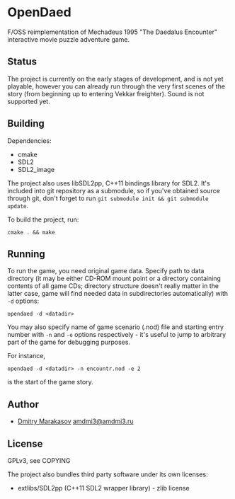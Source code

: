 # OpenDaed

F/OSS reimplementation of Mechadeus 1995 "The Daedalus
Encounter" interactive movie puzzle adventure game.

## Status

The project is currently on the early stages of development, and
is not yet playable, however you can already run through the very
first scenes of the story (from beginning up to entering Vekkar
freighter). Sound is not supported yet.

## Building

Dependencies:

* cmake
* SDL2
* SDL2_image

The project also uses libSDL2pp, C++11 bindings library for SDL2.
It's included into git repository as a submodule, so if you've
obtained source through git, don't forget to run ```git submodule
init && git submodule update```.

To build the project, run:

```
cmake . && make
```

## Running

To run the game, you need original game data. Specify path to data
directory (it may be either CD-ROM mount point or a directory
containing contents of all game CDs; directory structure doesn't
really matter in the latter case, game will find needed data in
subdirectories automatically) with ```-d``` options:

```
opendaed -d <datadir>
```

You may also specify name of game scenario (.nod) file and starting
entry number with ```-n``` and ```-e``` options respectively - it's
useful to jump to arbitrary part of the game for debugging purposes.

For instance,
```
opendaed -d <datadir> -n encountr.nod -e 2
```
is the start of the game story.

## Author

* [Dmitry Marakasov](https://github.com/AMDmi3) <amdmi3@amdmi3.ru>

## License

GPLv3, see COPYING

The project also bundles third party software under its own licenses:

* extlibs/SDL2pp (C++11 SDL2 wrapper library) - zlib license
